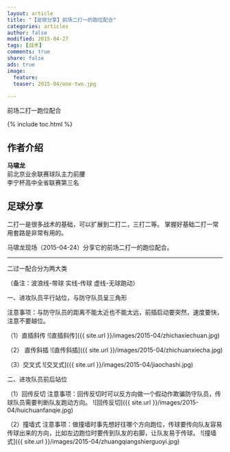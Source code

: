 ```yaml
---
layout: article
title: "【足球分享】前场二打一的跑位配合"
categories: articles
author: false
modified: 2015-04-27
tags: [战术]
comments: true
share: false
ads: true
image: 
  feature: 
  teaser: 2015-04/one-two.jpg
  
---
```


前场二打一跑位配合

{% include toc.html %}

## 作者介绍
**马啸龙**  
前北京业余联赛球队主力前腰  
李宁杯高中全省联赛第三名  

## 足球分享
二打一是很多战术的基础，可以扩展到二打二，三打二等。
掌握好基础二打一常用套路是非常有用的。

马啸龙现场（2015-04-24）分享它的前场二打一的跑位配合。

--------------------------------------------
二过一配合分为两大类

（备注：波浪线-带球  实线-传球  虚线-无球跑动）

一、进攻队员平行站位，与防守队员呈三角形

注意事项：与防守队员的距离不能太近也不能太远，前插启动要突然，速度要快，注意不要越位。 

（1）直插斜传
![直插斜传]({{ site.url }}/images/2015-04/zhichaxiechuan.jpg)


（2） 直传斜插
![直传斜插]({{ site.url }}/images/2015-04/zhichuanxiecha.jpg)

（3）交叉式
![交叉式]({{ site.url }}/images/2015-04/jiaochashi.jpg)

二、进攻队员前后站位

（1）回传反切
注意事项：回传反切时可以反方向做一个假动作欺骗防守队员，传球队员需要判断队友跑动方向。 
![回传反切]({{ site.url }}/images/2015-04/huichuanfanqie.jpg)

（2）撞墙式
注意事项：做撞墙时事先想好往哪个方向跑位，传球要传向队友容易传球出来的方向，比如左边跑位时要传到队友的右脚，让队友易于传球。 
![撞墙式]({{ site.url }}/images/2015-04/zhuangqiangshierguoyi.jpg)

